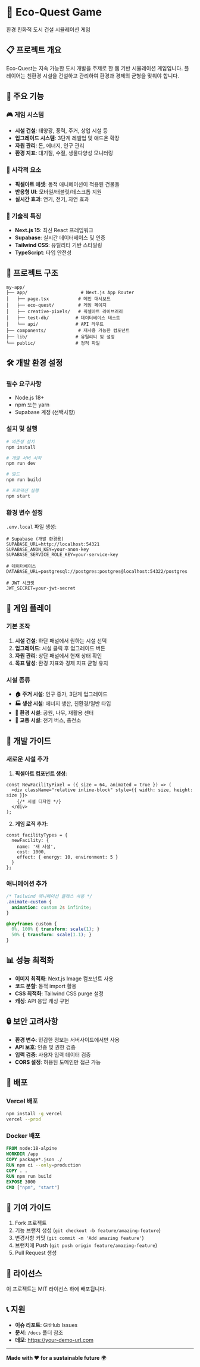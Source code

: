# 🌱 Eco-Quest Game

환경 친화적 도시 건설 시뮬레이션 게임

## 📋 프로젝트 개요

Eco-Quest는 지속 가능한 도시 개발을 주제로 한 웹 기반 시뮬레이션 게임입니다. 플레이어는 친환경 시설을 건설하고 관리하여 환경과 경제의 균형을 맞춰야 합니다.

## 🚀 주요 기능

### 🎮 게임 시스템
- **시설 건설**: 태양광, 풍력, 주거, 상업 시설 등
- **업그레이드 시스템**: 3단계 레벨업 및 애드온 확장
- **자원 관리**: 돈, 에너지, 인구 관리
- **환경 지표**: 대기질, 수질, 생물다양성 모니터링

### 🎨 시각적 요소
- **픽셀아트 에셋**: 동적 애니메이션이 적용된 건물들
- **반응형 UI**: 모바일/태블릿/데스크톱 지원
- **실시간 효과**: 연기, 전기, 자연 효과

### 🔧 기술적 특징
- **Next.js 15**: 최신 React 프레임워크
- **Supabase**: 실시간 데이터베이스 및 인증
- **Tailwind CSS**: 유틸리티 기반 스타일링
- **TypeScript**: 타입 안전성

## 📁 프로젝트 구조

```
my-app/
├── app/                    # Next.js App Router
│   ├── page.tsx           # 메인 대시보드
│   ├── eco-quest/         # 게임 페이지
│   ├── creative-pixels/   # 픽셀아트 라이브러리
│   ├── test-db/          # 데이터베이스 테스트
│   └── api/              # API 라우트
├── components/            # 재사용 가능한 컴포넌트
├── lib/                  # 유틸리티 및 설정
└── public/               # 정적 파일
```

## 🛠️ 개발 환경 설정

### 필수 요구사항
- Node.js 18+
- npm 또는 yarn
- Supabase 계정 (선택사항)

### 설치 및 실행

```bash
# 의존성 설치
npm install

# 개발 서버 시작
npm run dev

# 빌드
npm run build

# 프로덕션 실행
npm start
```

### 환경 변수 설정

`.env.local` 파일 생성:

```env
# Supabase (개발 환경용)
SUPABASE_URL=http://localhost:54321
SUPABASE_ANON_KEY=your-anon-key
SUPABASE_SERVICE_ROLE_KEY=your-service-key

# 데이터베이스
DATABASE_URL=postgresql://postgres:postgres@localhost:54322/postgres

# JWT 시크릿
JWT_SECRET=your-jwt-secret
```

## 🎯 게임 플레이

### 기본 조작
1. **시설 건설**: 하단 패널에서 원하는 시설 선택
2. **업그레이드**: 시설 클릭 후 업그레이드 버튼
3. **자원 관리**: 상단 패널에서 현재 상태 확인
4. **목표 달성**: 환경 지표와 경제 지표 균형 유지

### 시설 종류
- **🏠 주거 시설**: 인구 증가, 3단계 업그레이드
- **🏭 생산 시설**: 에너지 생산, 친환경/일반 타입
- **🌿 환경 시설**: 공원, 나무, 재활용 센터
- **🚗 교통 시설**: 전기 버스, 충전소

## 🔧 개발 가이드

### 새로운 시설 추가

1. **픽셀아트 컴포넌트 생성**:
```tsx
const NewFacilityPixel = ({ size = 64, animated = true }) => (
  <div className="relative inline-block" style={{ width: size, height: size }}>
    {/* 시설 디자인 */}
  </div>
);
```

2. **게임 로직 추가**:
```tsx
const facilityTypes = {
  newFacility: {
    name: '새 시설',
    cost: 1000,
    effect: { energy: 10, environment: 5 }
  }
};
```

### 애니메이션 추가

```css
/* Tailwind 애니메이션 클래스 사용 */
.animate-custom {
  animation: custom 2s infinite;
}

@keyframes custom {
  0%, 100% { transform: scale(1); }
  50% { transform: scale(1.1); }
}
```

## 📊 성능 최적화

- **이미지 최적화**: Next.js Image 컴포넌트 사용
- **코드 분할**: 동적 import 활용
- **CSS 최적화**: Tailwind CSS purge 설정
- **캐싱**: API 응답 캐싱 구현

## 🔒 보안 고려사항

- **환경 변수**: 민감한 정보는 서버사이드에서만 사용
- **API 보호**: 인증 및 권한 검증
- **입력 검증**: 사용자 입력 데이터 검증
- **CORS 설정**: 허용된 도메인만 접근 가능

## 🚀 배포

### Vercel 배포
```bash
npm install -g vercel
vercel --prod
```

### Docker 배포
```dockerfile
FROM node:18-alpine
WORKDIR /app
COPY package*.json ./
RUN npm ci --only=production
COPY . .
RUN npm run build
EXPOSE 3000
CMD ["npm", "start"]
```

## 🤝 기여 가이드

1. Fork 프로젝트
2. 기능 브랜치 생성 (`git checkout -b feature/amazing-feature`)
3. 변경사항 커밋 (`git commit -m 'Add amazing feature'`)
4. 브랜치에 Push (`git push origin feature/amazing-feature`)
5. Pull Request 생성

## 📝 라이선스

이 프로젝트는 MIT 라이선스 하에 배포됩니다.

## 📞 지원

- **이슈 리포트**: GitHub Issues
- **문서**: `/docs` 폴더 참조
- **데모**: https://your-demo-url.com

---

**Made with ❤️ for a sustainable future** 🌍
